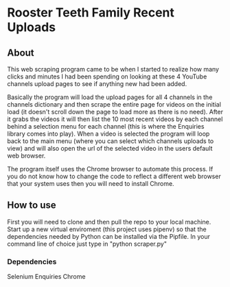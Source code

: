 # Rooster Teeth Family Recent Uploads

## About

This web scraping program came to be when I started to realize how many clicks and minutes I had been spending on looking at these 4 YouTube channels upload pages to see if anything new had been added.

Basically the program will load the upload pages for all 4 channels in the channels dictionary and then scrape the entire page for videos on the initial load (it doesn't scroll down the page to load more as there is no need). After it grabs the videos it will then list the 10 most recent videos by each channel behind a selection menu for each channel (this is where the Enquiries library comes into play). When a video is selected the program will loop back to the main menu (where you can select which channels uploads to view) and will also open the url of the selected video in the users default web browser.

The program itself uses the Chrome browser to automate this process. If you do not know how to change the code to reflect a different web browser that your system uses then you will need to install Chrome.

## How to use

First you will need to clone and then pull the repo to your local machine.
Start up a new virtual enviroment (this project uses pipenv) so that the dependencies needed by Python can be installed via the Pipfile.
In your command line of choice just type in "python scraper.py"

### Dependencies

Selenium
Enquiries
Chrome

